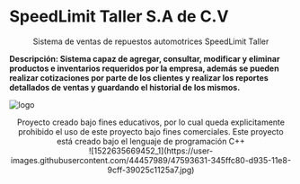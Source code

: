 # SpeedLimit Taller S.A de C.V
<center>Sistema de ventas de repuestos automotrices SpeedLimit Taller</center>

<b>Descripción: Sistema capaz de agregar, consultar, modificar y eliminar productos e inventarios requeridos por la empresa, además se pueden realizar cotizaciones por parte de los clientes y realizar los reportes detallados de ventas y guardando el historial de los mismos.</b>

![logo](https://user-images.githubusercontent.com/44457989/47531450-ed0d3980-d86a-11e8-8469-fe624eeb27a2.png)

<center>Proyecto creado bajo fines educativos, por lo cual queda explicitamente prohibido el uso de este proyecto bajo fines comerciales.
Este proyecto está creado bajo el lenguaje de programación C++</center>

<center>![1522635669452_1](https://user-images.githubusercontent.com/44457989/47593631-345ffc80-d935-11e8-9cff-39025c1125a7.jpg)</center>
